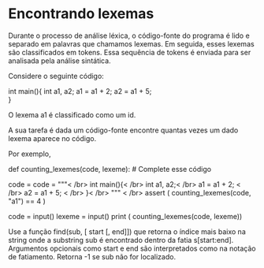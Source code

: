 # Encontrando lexemas

Durante o processo de análise léxica, o código-fonte do programa é lido e separado em palavras que chamamos lexemas. Em seguida, esses lexemas são classificados em tokens. Essa sequência de tokens é enviada para ser analisada pela análise sintática.

Considere o seguinte código:

int main(){
  int a1, a2;
  a1 = a1 + 2;
  a2 = a1 + 5;  
}

O lexema a1 é classificado como um id.

A sua tarefa é dada um código-fonte encontre quantas vezes um dado lexema aparece no código.

Por exemplo,

def counting_lexemes(code, lexeme):
  \# Complete esse código

code = code = """< /br>
int main(){< /br>
  int a1, a2;< /br>
  a1 = a1 + 2;  < /br>
  a2 = a1 + 5;  < /br>
}< /br>
""" < /br>
assert ( counting_lexemes(code, "a1") == 4 )

code = input()
lexeme = input()
print ( counting_lexemes(code, lexeme))

Use a função find(sub, [ start [, end]]) que retorna o índice mais baixo na string onde a substring sub é encontrado dentro da fatia s[start:end]. Argumentos opcionais como start e end são interpretados como na notação de fatiamento. Retorna -1 se sub não for localizado.
